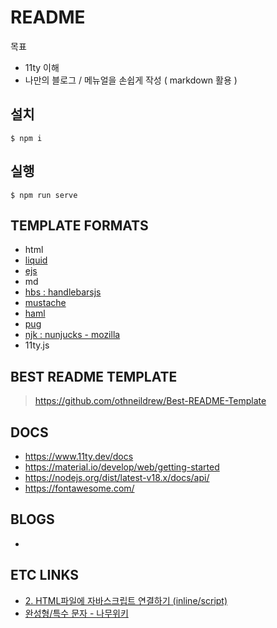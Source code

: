 # README

목표

- 11ty 이해
- 나만의 블로그 / 메뉴얼을 손쉽게 작성 ( markdown 활용 )

## 설치

`$ npm i`

## 실행

`$ npm run serve`

## TEMPLATE FORMATS

- html
- [liquid](https://shopify.github.io/liquid/)
- [ejs](https://ejs.co/)
- md
- [hbs : handlebarsjs](https://handlebarsjs.com/)
- [mustache](https://mustache.github.io/)
- [haml](https://haml.info/)
- [pug](https://pugjs.org/api/getting-started.html)
- [njk : nunjucks - mozilla](https://mozilla.github.io/nunjucks/templating.html)
- 11ty.js

## BEST README TEMPLATE

> https://github.com/othneildrew/Best-README-Template

## DOCS

- https://www.11ty.dev/docs
- https://material.io/develop/web/getting-started
- https://nodejs.org/dist/latest-v18.x/docs/api/
- https://fontawesome.com/

## BLOGS

- [](https://basemenks.tistory.com/20)

## ETC LINKS

- [2. HTML파일에 자바스크립트 연결하기 (inline/script)](https://developers.steem.io/apidefinitions/)
- [완성형/특수 문자 - 나무위키](https://namu.wiki/w/%EC%99%84%EC%84%B1%ED%98%95/%ED%8A%B9%EC%88%98%20%EB%AC%B8%EC%9E%90)